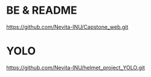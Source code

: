 # BE & README 
https://github.com/Nevita-INU/Capstone_web.git
# YOLO
https://github.com/Nevita-INU/helmet_project_YOLO.git
